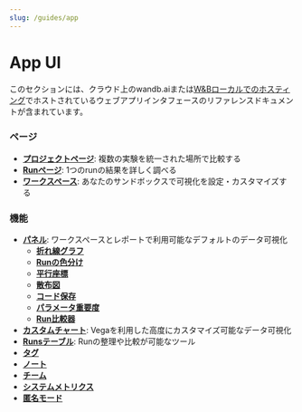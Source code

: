 ```yaml
---
slug: /guides/app
---
```


# App UI

このセクションには、クラウド上のwandb.aiまたは[W&Bローカルでのホスティング](../hosting/intro.md)でホストされているウェブアプリインタフェースのリファレンスドキュメントが含まれています。
### ページ

* [**プロジェクトページ**](pages/project-page.md): 複数の実験を統一された場所で比較する
* [**Runページ**](pages/run-page.md): 1つのrunの結果を詳しく調べる
* [**ワークスペース**](pages/workspaces.md): あなたのサンドボックスで可視化を設定・カスタマイズする
### 機能

* [**パネル**](features/panels/intro.md): ワークスペースとレポートで利用可能なデフォルトのデータ可視化
  * [**折れ線グラフ**](features/panels/line-plot/intro.md)
  * [**Runの色分け**](features/panels/run-colors.md)
  * [**平行座標**](features/panels/parallel-coordinates.md)
  * [**散布図**](features/panels/scatter-plot.md)
  * [**コード保存**](features/panels/code.md)
  * [**パラメータ重要度**](features/panels/parameter-importance.md)
  * [**Run比較器**](features/panels/run-comparer.md)
* [**カスタムチャート**](features/custom-charts/intro.md): Vegaを利用した高度にカスタマイズ可能なデータ可視化
* [**Runsテーブル**](features/runs-table.md): Runの整理や比較が可能なツール
* [**タグ**](features/tags.md)
* [**ノート**](features/notes.md)
* [**チーム**](features/teams.md)
* [**システムメトリクス**](features/system-metrics.md)
* [**匿名モード**](features/anon.md)